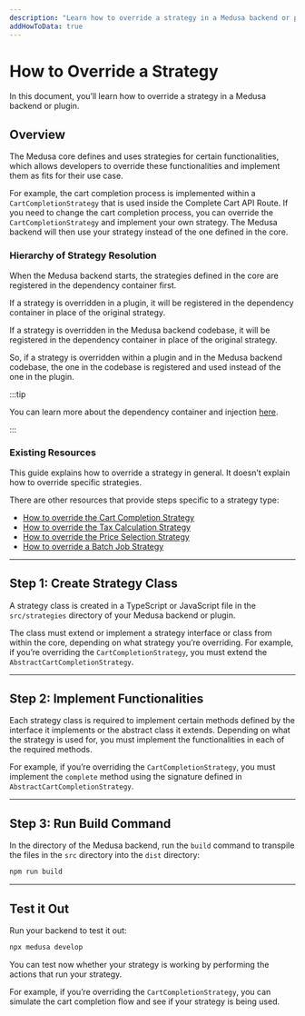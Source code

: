 ```yaml
---
description: "Learn how to override a strategy in a Medusa backend or plugin."
addHowToData: true
---
```


# How to Override a Strategy

In this document, you’ll learn how to override a strategy in a Medusa backend or plugin.

## Overview

The Medusa core defines and uses strategies for certain functionalities, which allows developers to override these functionalities and implement them as fits for their use case.

For example, the cart completion process is implemented within a `CartCompletionStrategy` that is used inside the Complete Cart API Route. If you need to change the cart completion process, you can override the `CartCompletionStrategy` and implement your own strategy. The Medusa backend will then use your strategy instead of the one defined in the core.

### Hierarchy of Strategy Resolution

When the Medusa backend starts, the strategies defined in the core are registered in the dependency container first.

If a strategy is overridden in a plugin, it will be registered in the dependency container in place of the original strategy.

If a strategy is overridden in the Medusa backend codebase, it will be registered in the dependency container in place of the original strategy.

So, if a strategy is overridden within a plugin and in the Medusa backend codebase, the one in the codebase is registered and used instead of the one in the plugin.

:::tip

You can learn more about the dependency container and injection [here](../fundamentals/dependency-injection.md).

:::

### Existing Resources

This guide explains how to override a strategy in general. It doesn’t explain how to override specific strategies.

There are other resources that provide steps specific to a strategy type:

- [How to override the Cart Completion Strategy](../../modules/carts-and-checkout/backend/cart-completion-strategy.md)
- [How to override the Tax Calculation Strategy](../../references/tax_calculation/classes/tax_calculation.AbstractTaxCalculationStrategy.mdx)
- [How to override the Price Selection Strategy](/modules/price-lists/price-selection-strategy)
- [How to override a Batch Job Strategy](../batch-jobs/customize-import.md)

---

## Step 1: Create Strategy Class

A strategy class is created in a TypeScript or JavaScript file in the `src/strategies` directory of your Medusa backend or plugin.

The class must extend or implement a strategy interface or class from within the core, depending on what strategy you’re overriding. For example, if you’re overriding the `CartCompletionStrategy`, you must extend the `AbstractCartCompletionStrategy`.

---

## Step 2: Implement Functionalities

Each strategy class is required to implement certain methods defined by the interface it implements or the abstract class it extends. Depending on what the strategy is used for, you must implement the functionalities in each of the required methods.

For example, if you’re overriding the `CartCompletionStrategy`, you must implement the `complete` method using the signature defined in `AbstractCartCompletionStrategy`.

---

## Step 3: Run Build Command

In the directory of the Medusa backend, run the `build` command to transpile the files in the `src` directory into the `dist` directory:

```bash npm2yarn
npm run build
```

---

## Test it Out

Run your backend to test it out:

```bash npm2yarn
npx medusa develop
```

You can test now whether your strategy is working by performing the actions that run your strategy.

For example, if you’re overriding the `CartCompletionStrategy`, you can simulate the cart completion flow and see if your strategy is being used.

